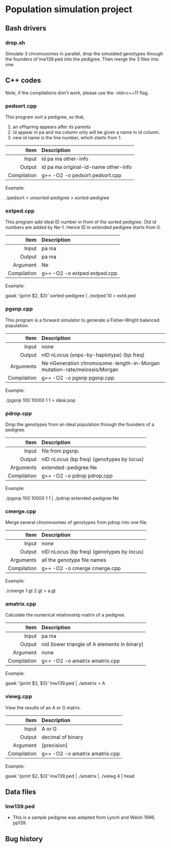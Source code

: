 # Population simulation project

## Bash drivers
### drop.sh
Simulate 3 chromosomes in parallel, drop the simulated genotypes through the founders of lnw139.ped into the pedigree.  Then merge the 3 files into one.


## C++ codes
Note, if the compilations don't work, please use the -std=c++11 flag.


### pedsort.cpp
This program sort a pedigree, so that,
1. an offspring appears after its parents
2. id appear in pa and ma column only will be given a name in id column.
3. new id name is the line number, which starts from 1.

|Item|Description|
|---:|:---|
| Input | id pa ma other-info|
| Output | id pa ma original-id-name other-info|
| Compilation | g++ -O2 -o pedsort pedsort.cpp|

Example:

./pedsort < unsorted-pedigree > sorted-pedigree


### extped.cpp
This program add ideal ID number in front of the sorted pedigree.  Old id numbers are added by Ne-1. Hence ID in extended pedigree starts from 0.

|Item|Description|
|---:|:---|
| Input | pa ma |
| Output | pa ma |
| Argument | Ne |
| Compilation | g++ -O2 -o extped extped.cpp|

Example:

gawk '{print $2, $3}' sorted-pedigree | ./extped 10 > extd.ped


### pgsnp.cpp
This program is a forward simulator to generate a Fisher-Wright balanced population.

|Item|Description|
|---:|:---|
| Input | none |
| Output | nID nLocus (snps-by-haplotype) (bp freq) |
| Arguments | Ne nGeneration chromosome-length-in-Morgan mutation-rate/meiossis/Morgan|
| Compilation | g++ -O2 -o pgsnp pgsnp.cpp |

Example:

./pgsnp 100 10000 1 1 > ideal.pop


### pdrop.cpp
Drop the genotypes from an ideal population through the founders of a pedigree.

|Item|Description|
|---:|:---|
| Input | file from pgsnp. |
| Output | nID nLocus (bp freq) (genotypes by locus) |
| Arguments | extended-pedigree Ne |
| Compilation | g++ -O2 -o pdrop pdrop.cpp |

Example:

./pgsnp 100 10000 1 1 | ./pdrop extended-pedigree Ne


### cmerge.cpp
Merge several chromosomes of genotypes from pdrop into one file.

|Item|Description|
|---:|:---|
| Input | none |
| Output | nID nLocus (bp freq) (genotypes by locus)|
| Arguments | all the genotype file names|
| Compilation | g++ -O2 -o cmerge cmerge.cpp|

Example:

./cmerge 1.gt 2.gt > a.gt


### amatrix.cpp
Calculate the numerical relationship matrix of a pedigree.

|Item|Description|
|---:|:---|
| Input | pa ma |
| Output | nid (lower triangle of A elements in binary) |
| Argument | none |
| Compilation | g++ -O2 -o amatrix amatrix.cpp|

Example:

gawk '{print $2, $3}' lnw139.ped | ./amatrix > A


### viewg.cpp
View the results of an A or G matrix.

|Item|Description|
|---:|:---|
| Input | A or G |
| Output | decimal of binary |
| Argument | [precision] |
| Compilation | g++ -O2 -o amatrix amatrix.cpp|

Example:

gawk '{print $2, $3}' lnw139.ped | ./amatrix | ./viewg 4 | head



## Data files
### lnw139.ped
* This is a sample pedigree was adapted from Lynch and Walsh 1996, pp139.



## Bug history